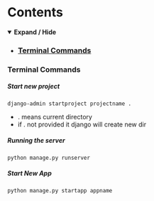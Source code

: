 # Contents
<details open>
<summary><b>Expand / Hide</b></summary>
<!-- MarkdownTOC -->

* ### [Terminal Commands](#teminal-commands)

<!-- /MarkdownTOC -->
</details>


### Terminal Commands<a id="teminal-commands"></a>


##### Start new project
`django-admin startproject projectname .`
* . means current directory
* if . not provided it django will create new dir

##### Running the server
`python manage.py runserver`

##### Start New App
`python manage.py startapp appname`




